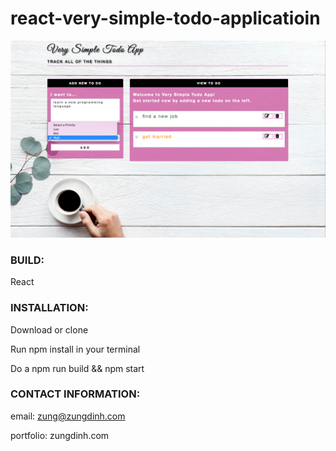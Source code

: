# react-very-simple-todo-applicatioin

<img src="public/image/screenshot.png">

### BUILD:
React

### INSTALLATION:
Download or clone 

Run npm install in your terminal

Do a npm run build && npm start 

### CONTACT INFORMATION:
email: zung@zungdinh.com

portfolio: zungdinh.com 
